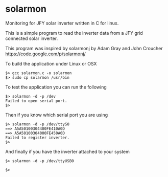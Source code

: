 solarmon
========

Monitoring for JFY solar inverter written in C for linux.

This is a simple program to read the inverter data from a JFY grid connected solar inverter.

This program was inspired by solarmonj by Adam Gray and John Croucher https://code.google.com/p/solarmonj/

To build the application under Linux or OSX

```
$> gcc solarmon.c -o solarmon
$> sudo cp solarmon /usr/bin
```

To test the application you can run the following

```
$> solarmon -d -p /dev
Failed to open serial port.
$> 
```

Then if you know which serial port you are using
```
$> solarmon -d -p /dev/ttyS0
==> A5A50100304400FE410A0D
==> A5A50100304000FE450A0D
Failed to register inverter.
$>
```

And finally if you have the inverter attached to your system
```
$> solarmon -d -p /dev/ttyUSB0

$>
```

